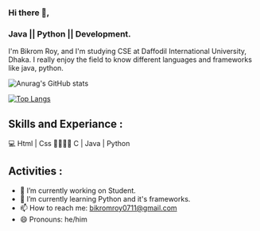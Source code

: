 ### Hi there 👋,
### Java || Python || Development.

I'm Bikrom Roy, and I'm studying CSE at Daffodil International University, Dhaka. I really enjoy the field to know different languages and frameworks like java, python.

![Anurag's GitHub stats](https://github-readme-stats.vercel.app/api?username=ADATYA&show_icons=true&theme=radical)

[![Top Langs](https://github-readme-stats.vercel.app/api/top-langs/?username=ADATYA&layout=compact)](https://github.com/anuraghazra/github-readme-stats)


## Skills and Experiance :
💻 Html | Css 
🧑‍🧑🏻‍💻 C | Java | Python

## Activities  :

- 🔭 I’m currently working on Student. 
- 🌱 I’m currently learning Python and it's frameworks. 
- 📫 How to reach me: bikromroy0711@gmail.com 
- 😄 Pronouns: he/him 





